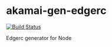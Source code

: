 # akamai-gen-edgerc
[![Build Status](https://travis-ci.org/akamai-open/akamai-gen-edgerc.svg)](https://travis-ci.org/akamai-open/akamai-gen-edgerc)

Edgerc generator for Node

